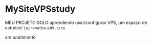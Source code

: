 # MySiteVPSstudy
MEU PROJETO SOLO aprendendo usar/configurar VPS, um espaço de estudos!
`jairomatheus89.site`

*em andamento*
